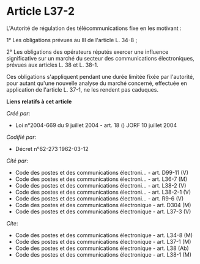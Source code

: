 # Article L37-2

L'Autorité de régulation des télécommunications fixe en les motivant :

1° Les obligations prévues au III de l'article L. 34-8 ;

2° Les obligations des opérateurs réputés exercer une influence significative sur un marché du secteur des communications
électroniques, prévues aux articles L. 38 et L. 38-1.

Ces obligations s'appliquent pendant une durée limitée fixée par l'autorité, pour autant qu'une nouvelle analyse du marché
concerné, effectuée en application de l'article L. 37-1, ne les rendent pas caduques.

**Liens relatifs à cet article**

_Créé par_:

  - Loi n°2004-669 du 9 juillet 2004 - art. 18 () JORF 10 juillet 2004

_Codifié par_:

  - Décret n°62-273 1962-03-12

_Cité par_:

  - Code des postes et des communications électroni... - art. D99-11 (V)
  - Code des postes et des communications électroni... - art. L36-7 (M)
  - Code des postes et des communications électroni... - art. L38-2 (V)
  - Code des postes et des communications électroni... - art. L38-2-1 (V)
  - Code des postes et des communications électroni... - art. R9-6 (V)
  - Code des postes et des communications électronique - art. D304 (M)
  - Code des postes et des communications électronique - art. L37-3 (V)

_Cite_:

  - Code des postes et des communications électronique - art. L34-8 (M)
  - Code des postes et des communications électronique - art. L37-1 (M)
  - Code des postes et des communications électronique - art. L38 (Ab)
  - Code des postes et des communications électronique - art. L38-1 (M)
